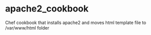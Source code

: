 # apache2_cookbook
Chef cookbook that installs apache2 and moves html template file to /var/www/html folder

